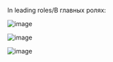 In leading roles/В главных ролях:

![image](https://github.com/user-attachments/assets/f731489b-b309-49c9-9b7e-a7f6c6eebbd0)

![image](https://github.com/user-attachments/assets/1a31fec9-9b5b-4bee-8fa6-520965396435)

![image](https://github.com/user-attachments/assets/13e86b4b-d318-4ba2-a646-121f0bc23cc9)
